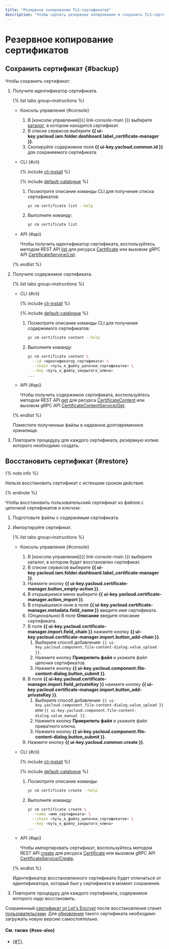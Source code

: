 ```yaml
---
title: "Резервное копирование TLS-сертификатов"
description: "Чтобы сделать резервное копирование и сохранить TLS-сертификат, получите идентификатор сертификата и содержимое сертификата, затем поместите полученные файлы в надежное долговременное хранилище. Повторите процедуру для каждого сертификата, резервную копию которого необходимо создать. Чтобы восстановить TLS-сертификат, выполните действия из статьи."
---
```


# Резервное копирование сертификатов

## Сохранить сертификат {#backup}

Чтобы сохранить сертификат:
1. Получите идентификатор сертификата.

   {% list tabs group=instructions %}

   - Консоль управления {#console}

     1. В [консоли управления]({{ link-console-main }}) выберите [каталог](../../resource-manager/concepts/resources-hierarchy.md#folder), в котором находится сертификат.
     1. В списке сервисов выберите **{{ ui-key.yacloud.iam.folder.dashboard.label_certificate-manager }}**.
     1. Скопируйте содержимое поля **{{ ui-key.yacloud.common.id }}** для сохраняемого сертификата.

   - CLI {#cli}

     {% include [cli-install](../../_includes/cli-install.md) %}

     {% include [default-catalogue](../../_includes/default-catalogue.md) %}

     1. Посмотрите описание команды CLI для получения списка сертификатов:

        ```bash
        yc cm certificate list --help
        ```

     1. Выполните команду:

        ```bash
        yc cm certificate list
        ```

   - API {#api}

     Чтобы получить идентификатор сертификата, воспользуйтесь методом REST API [list](../api-ref/Certificate/list.md) для ресурса [Certificate](../api-ref/Certificate/) или вызовом gRPC API [CertificateService/List](../api-ref/grpc/certificate_service.md#List).


   {% endlist %}

1. Получите содержимое сертификата.

   {% list tabs group=instructions %}

   - CLI {#cli}

     {% include [cli-install](../../_includes/cli-install.md) %}

     {% include [default-catalogue](../../_includes/default-catalogue.md) %}

     1. Посмотрите описание команды CLI для получения содержимого сертификатов:

        ```bash
        yc cm certificate content --help
        ```

     1. Выполните команду:

        ```bash
        yc cm certificate content \
          --id <идентификатор_сертификата> \
          --chain <путь_к_файлу_цепочки_сертификатов> \
          --key <путь_к_файлу_закрытого_ключа>
        ...
        ```

   - API {#api}

     Чтобы получить содержимое сертификата, воспользуйтесь методом REST API [get](../api-ref/CertificateContent/get.md) для ресурса [CertificateContent](../api-ref/CertificateContent/) или вызовом gRPC API [CertificateContentService/Get](../api-ref/grpc/certificate_content_service.md#Get).

   {% endlist %}

   Поместите полученные файлы в надежное долговременное хранилище.
1. Повторите процедуру для каждого сертификата, резервную копию которого необходимо создать.

## Восстановить сертификат {#restore}

{% note info %}

Нельзя восстановить сертификат с истекшим сроком действия.

{% endnote %}

Чтобы восстановить пользовательский сертификат из файлов с цепочкой сертификатов и ключом:
1. Подготовьте файлы с содержимым сертификата.
1. Импортируйте сертификат.

   {% list tabs group=instructions %}

   - Консоль управления {#console}

     1. В [консоли управления]({{ link-console-main }}) выберите каталог, в котором будет восстановлен сертификат.
     1. В списке сервисов выберите **{{ ui-key.yacloud.iam.folder.dashboard.label_certificate-manager }}**.
     1. Нажмите кнопку **{{ ui-key.yacloud.certificate-manager.button_empty-action }}**.
     1. В открывшемся меню выберите **{{ ui-key.yacloud.certificate-manager.action_import }}**.
     1. В открывшемся окне в поле **{{ ui-key.yacloud.certificate-manager.metadata.field_name }}** введите имя сертификата.
     1. (Опционально) В поле **Описание** введите описание сертификата.
     1. В поле **{{ ui-key.yacloud.certificate-manager.import.field_chain }}** нажмите кнопку **{{ ui-key.yacloud.certificate-manager.import.button_add-chain }}**.
        1. Выберите способ добавления: `{{ ui-key.yacloud.component.file-content-dialog.value_upload }}`.
        1. Нажмите кнопку **Прикрепить файл** и укажите файл цепочки сертификатов.
        1. Нажмите кнопку **{{ ui-key.yacloud.component.file-content-dialog.button_submit }}**.
     1. В поле **{{ ui-key.yacloud.certificate-manager.import.field_privateKey }}** нажмите кнопку **{{ ui-key.yacloud.certificate-manager.import.button_add-privateKey }}**.
        1. Выберите способ добавления: `{{ ui-key.yacloud.component.file-content-dialog.value_upload }}` или `{{ ui-key.yacloud.component.file-content-dialog.value_manual }}`.
        1. Нажмите кнопку **Прикрепить файл** и укажите файл приватного ключа.
        1. Нажмите кнопку **{{ ui-key.yacloud.component.file-content-dialog.button_submit }}**.
     1. Нажмите кнопку **{{ ui-key.yacloud.common.create }}**.

   - CLI {#cli}

     {% include [cli-install](../../_includes/cli-install.md) %}

     {% include [default-catalogue](../../_includes/default-catalogue.md) %}

     1. Посмотрите описание команды:

        ```bash
        yc cm certificate create --help
        ```

     1. Выполните команду:

        ```bash
        yc cm certificate create \
          --name <имя_сертификата> \
          --chain <путь_к_файлу_цепочки_сертификатов> \
          --key <путь_к_файлу_закрытого_ключа>
        ...
        ```

   - API {#api}

     Чтобы импортировать сертификат, воспользуйтесь методом REST API [create](../api-ref/Certificate/create.md) для ресурса [Certificate](../api-ref/Certificate/) или вызовом gRPC API [CertificateService/Create](../api-ref/grpc/certificate_service.md#Create).

   {% endlist %}

   Идентификатор восстановленного сертификата будет отличаться от идентификатора, который был у сертификата в момент сохранения.
1. Повторите процедуру для каждого сертификата, содержимое которого надо восстановить.

Сохраненный [сертификат от Let's Encrypt](../concepts/managed-certificate.md) после восстановления станет [пользовательским](../concepts/imported-certificate.md). Для [обновления](../operations/import/cert-update.md) такого сертификата необходимо загружать новую версию самостоятельно.

#### См. также {#see-also}

* [{#T}](import/cert-create.md).